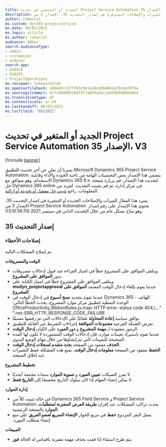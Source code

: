 ```yaml
---
title: الجديد أو المتغير في تحديث Project Service Automation الإصدار 35، V3
description: يسرد هذا المقال الميزات والإصلاحات المتوفرة في إصدار التحديث 35، الإصدار 3 من Microsoft Dynamics 365 Project Service Automation.
author: ruhercul
ms.custom: dyn365-projectservice
ms.date: 09/03/2021
ms.topic: article
ms.author: ruhercul
audience: Admin
search.audienceType:
- admin
- customizer
- enduser
search.app:
- D365CE
- D365PS
- ProjectOperations
ms.reviewer: johnmichalak
ms.openlocfilehash: 28b4a5ccbfff83c9b1a18cb0b4062af9cdaf8f6e
ms.sourcegitcommit: 6cfc50d89528df977a8f6a55c1ad39d99800d9b4
ms.translationtype: HT
ms.contentlocale: ar-SA
ms.lasthandoff: 06/03/2022
ms.locfileid: "8912822"
---
```

# <a name="whats-new-or-changed-in-project-service-automation-update-release-35-v3"></a>الجديد أو المتغير في تحديث Project Service Automation الإصدار 35، V3

[!include [banner](../includes/psa-now-project-operations.md)]

يسرنا أن نعلن عن آخر تحديث للتطبيق Microsoft Dynamics 365 Project Service Automation. يتضمن هذا الإصدار بعض التحسينات الهامة من ناحية الجودة والأداء وقابلية الاستخدام. وهو متوافق مع Dynamics 365 9.x. لتحديث هذا الإصدار، قم بزيارة صفحة حل Dynamics 365 online في مركز إدارة، ثم قم بتثبيت التحديث. لمزيد من المعلومات، راجع [تثبيت حل مفضل أو تحديثه أو إزالته](/power-platform/admin/install-remove-preferred-solution).

يسرد هذا المقال الميزات والإصلاحات الجديدة أو المتغيرة في إصدار التحديث 35، الإصدار 3 من Project Service Automation. يحتوي هذا الإصدار على رقم إصدار V3.10.56.110 وهو متاح بشكل عام من خلال التحديث الذاتي في سبتمبر 2021.

## <a name="update-release-35"></a>إصدار التحديث 35

### <a name="bug-fixes"></a>إصلاحات الأخطاء

تم إصلاح المشكلات التالية.

**الوقت والمصروفات**

- ويتلقى الموافق على المشروع خطأ في امتياز القراءة عند قبول إدخالات مصروفات بدور **الموافق على المشروع**.
- ويتلقى الموافق على المشروع خطأ في امتياز الكتابة على **msdyn_projectapproval** عندما يقوم بإلغاء إدخال الوقت المعتمد **الموافق على المشروع**.
- عندما تقوم بتحديد **نسخ أسبوع** في إدخال الوقت في Dynamics 365 للهاتف - ‏‫الوحدة النمطية لتطبيق مركز موارد المشروع، يحدث الخطأ التالي: "...\OfficeProductivity_RibbonRules.js.map: HTTP error: status code 404, net::ERR_HTTP_RESPONSE_CODE_FAILURE."
- توافق سياسة **إعادة المحاولة** تلقائيًا على الإدخالات التي تم رفضها مسبقًا.
- تعرض الشبكة الفرعية **مجموعات الموافقة** إجراءات الشريط غير القابلة للتطبيق.
- الرموز مفقودة لـ **مهمة المشروع** و **دور المورد** على الكيان **إدخال الوقت**.
- عندما تقوم باستيراد تعيينات موارد، فإن إدخالات الوقت المستوردة لا تكون لها المدة الصحيحة للتعيينات التي تم إنشاؤها من خلال مهام الوضع اليدوي.
- **الحذف** مفقود من الصفحة **بحث متقدم لسجلات إدخال الوقت**.
- **الحفظ** مفقود من الصفحة **معلومات إدخال الوقت**. تمنع هذه المشكلة حفظ التغييرات عند إغلاق الصفحة.

**تخطيط المشروع**

- لا تفرز الشبكات **تعيين المورد** و **تسوية الموارد** سمات مجمعة أبجديًا.
- لا يمكن إنشاء المهام إذا كان سلوك التاريخ مخصصًا إلى **التاريخ فقط**.

**إدارة الموارد**

- في حالة تثبيت كلاً من Dynamics 365 Field Service و Project Service Automation، يحدث تراكب المشكلات عند إقران **طريقة العرض المقترنة لمتطلبات الموارد‬** بالصفحة الرئيسية.
- يعمل النقر المزدوج **حفظ** في مربع الحوار **‏‫الإنشاء السريع لعضو الفريق** على منع إنشاء متطلب المورد.

**‏المبيعات**

- يتم طرح استثناء إذا قمت بحذف مهمة مقترنة باقتباس له الحالة **فوز**.

